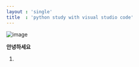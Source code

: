 ```yaml
---
layout : 'single'
title  : 'python study with visual studio code'
---
```


![image](https://github.com/programerSeo/programerSeo.github.io/assets/93699072/23e308c2-530b-4072-b6f6-b76504d91af5)


**안녕하세요**

1. 
